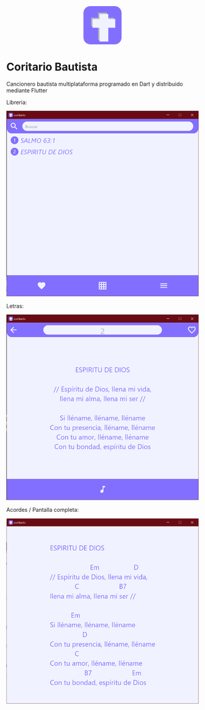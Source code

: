 <p align="center">
  <picture>
    <source media="(prefers-color-scheme: dark)" srcset="./documentation_images/coritario_icon.png">
    <img src="./documentation_images/coritario_icon.png" style="width: 100px; height: auto;">
  </picture>
</p>


# Coritario Bautista
 Cancionero bautista multiplataforma programado en Dart y distribuido mediante Flutter

 Libreria:

<p align="center">
  <picture>
    <source media="(prefers-color-scheme: dark)" srcset="./documentation_images/1.png">
    <img src="./documentation_images/1.png">
  </picture>
</p>

Letras:

<p align="center">
  <picture>
    <source media="(prefers-color-scheme: dark)" srcset="./documentation_images/2.png">
    <img src="./documentation_images/2.png">
  </picture>
</p>

Acordes / Pantalla completa:

<p align="center">
  <picture>
    <source media="(prefers-color-scheme: dark)" srcset="./documentation_images/3.png">
    <img src="./documentation_images/3.png">
  </picture>
</p>